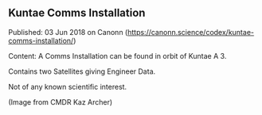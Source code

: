 ## Kuntae Comms Installation

Published: 03 Jun 2018 on Canonn (https://canonn.science/codex/kuntae-comms-installation/)

Content: A Comms Installation can be found in orbit of Kuntae A 3.

Contains two Satellites giving Engineer Data.

Not of any known scientific interest.

(Image from CMDR Kaz Archer)